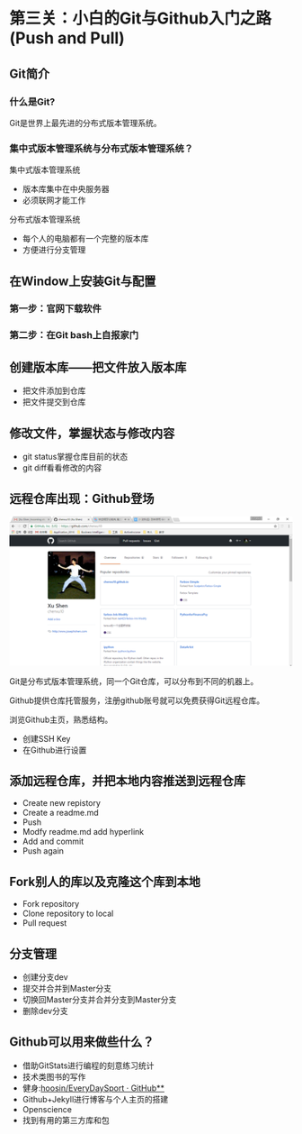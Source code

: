 # 第三关：小白的Git与Github入门之路(Push and Pull)

## Git简介

### 什么是Git?

Git是世界上最先进的分布式版本管理系统。

### 集中式版本管理系统与分布式版本管理系统？

集中式版本管理系统

+ 版本库集中在中央服务器
+ 必须联网才能工作

分布式版本管理系统

+ 每个人的电脑都有一个完整的版本库
+ 方便进行分支管理

## 在Window上安装Git与配置

### 第一步：官网下载软件

### 第二步：在Git bash上自报家门

## 创建版本库——把文件放入版本库

+ 把文件添加到仓库
+ 把文件提交到仓库

## 修改文件，掌握状态与修改内容

+ git status掌握仓库目前的状态
+ git diff看看修改的内容

## 远程仓库出现：Github登场

![shenxugit](./shenxugit.png)



Git是分布式版本管理系统，同一个Git仓库，可以分布到不同的机器上。

Github提供仓库托管服务，注册github账号就可以免费获得Git远程仓库。

浏览Github主页，熟悉结构。

+ 创建SSH Key
+ 在Github进行设置

## 添加远程仓库，并把本地内容推送到远程仓库

+ Create new repistory
+ Create a readme.md
+ Push
+ Modfy readme.md add hyperlink
+ Add and commit
+ Push again

## Fork别人的库以及克隆这个库到本地

+ Fork repository
+ Clone repository to local
+ Pull request

## 分支管理

+ 创建分支dev
+ 提交并合并到Master分支
+ 切换回Master分支并合并分支到Master分支
+ 删除dev分支

## Github可以用来做些什么？

+ 借助GitStats进行编程的刻意练习统计
+ 技术类图书的写作
+ 健身:[hoosin/EveryDaySport · GitHub**](https://link.zhihu.com/?target=https%3A//github.com/hoosin/EveryDaySport)
+ Github+Jekyll进行博客与个人主页的搭建
+ Openscience
+ 找到有用的第三方库和包



## 



